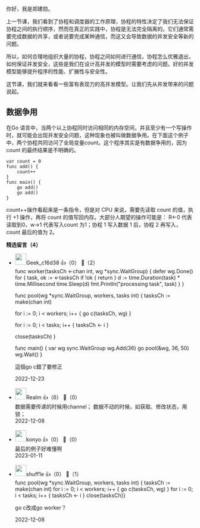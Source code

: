 你好，我是郑建勋。

上一节课，我们看到了协程和调度器的工作原理，协程的特性决定了我们无法保证协程之间的执行顺序，然而在真正的实践中，协程是无法完全隔离的。它们通常需要完成数据的共享，或者说要完成某种通信，而这又会导致数据的并发安全等新的问题。

所以，如何合理地组织大量的协程，协程之间如何进行通信，协程怎么优雅退出，如何保证并发安全，这些是我们在设计高并发的模型时需要考虑的问题。好的并发模型能够提升程序的性能、扩展性与安全性。

这节课，我们就来看看一些富有表现力的高并发模型。让我们先从并发带来的问题说起。

## 数据争用

在Go 语言中，当两个以上协程同时访问相同的内存空间，并且至少有一个写操作时，就可能会出现并发安全问题，这种现象也被叫做数据争用。在下面这个例子中，两个协程共同访问了全局变量count。这个程序其实是有数据争用的，因为 count 的最终结果是不明确的。

```plain
var count = 0
func add() {
	count++
}
func main() {
	go add()
	go add()
}
```

count++操作看起来是一条指令，但是对 CPU 来说，需要先读取 count 的值，执行 +1 操作，再将 count 的值写回内存。大部分人期望的操作可能是： R←0 代表读取到0，w→1 代表写入count 为1；协程 1 写入数据 1 后，协程 2 再写入，count 最后的值为 2。
<div><strong>精选留言（4）</strong></div><ul>
<li><img src="" width="30px"><span>Geek_c16d38</span> 👍（0） 💬（2）<div>
func worker(tasksCh &lt;-chan int, wg *sync.WaitGroup) {
  defer wg.Done()
  for {
    task, ok := &lt;-tasksCh
    if !ok {
      return
    }
    d := time.Duration(task) * time.Millisecond
    time.Sleep(d)
    fmt.Println(&quot;processing task&quot;, task)
  }
}

func pool(wg *sync.WaitGroup, workers, tasks int) {
  tasksCh := make(chan int)

  for i := 0; i &lt; workers; i++ {
    go c(tasksCh, wg)
  }

  for i := 0; i &lt; tasks; i++ {
    tasksCh &lt;- i
  }

  close(tasksCh)
}

func main() {
  var wg sync.WaitGroup
  wg.Add(36)
  go pool(&amp;wg, 36, 50)
  wg.Wait()
}

這個go c錯了要修正</div>2022-12-23</li><br/><li><img src="https://static001.geekbang.org/account/avatar/00/10/7f/d3/b5896293.jpg" width="30px"><span>Realm</span> 👍（6） 💬（0）<div>数据需要传递的时候用channel；
数据不动的时候，如获取、修改状态，用锁；</div>2022-12-08</li><br/><li><img src="https://static001.geekbang.org/account/avatar/00/12/a9/54/76b680bc.jpg" width="30px"><span>konyo</span> 👍（0） 💬（0）<div>最后的例子好难懂啊</div>2023-01-11</li><br/><li><img src="http://thirdwx.qlogo.cn/mmopen/vi_32/DYAIOgq83ep075ibtmxMf3eOYlBJ96CE9TEelLUwePaLqp8M75gWHEcM3za0voylA0oe9y3NiaboPB891rypRt7w/132" width="30px"><span>shuff1e</span> 👍（0） 💬（1）<div>func pool(wg *sync.WaitGroup, workers, tasks int) { tasksCh := make(chan int) for i := 0; i &lt; workers; i++ { go c(tasksCh, wg) } for i := 0; i &lt; tasks; i++ { tasksCh &lt;- i } close(tasksCh)}

go c改成go worker？</div>2022-12-08</li><br/>
</ul>